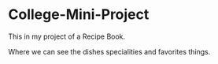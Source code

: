 # College-Mini-Project
This in my project of a Recipe Book.

Where we can see the dishes specialities and favorites things.
